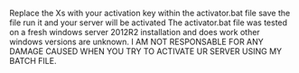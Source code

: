 Replace the Xs with your activation key within the activator.bat file save the file run it and your server will be activated
The activator.bat file was tested on a fresh windows server 2012R2 installation and does work other windows versions are unknown.
I AM NOT RESPONSABLE FOR ANY DAMAGE CAUSED WHEN YOU TRY TO ACTIVATE UR SERVER USING MY BATCH FILE.
